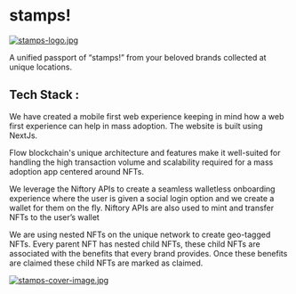 # stamps!

[![stamps-logo.jpg](https://i.postimg.cc/bvr9VBMk/stamps-logo.jpg)](https://postimg.cc/jWVfLZRS)

A unified passport of “stamps!” from your beloved brands collected at unique locations.

## Tech Stack :

We have created a mobile first web experience keeping in mind how a web first experience can help in mass adoption. The website is built using NextJs.

Flow blockchain's unique architecture and features make it well-suited for handling the high transaction volume and scalability required for a mass adoption app centered around NFTs.

We leverage the Niftory APIs to create a seamless walletless onboarding experience where the user is given a social login option and we create a wallet for them on the fly. Niftory APIs are also used to mint and transfer NFTs to the user’s wallet

We are using nested NFTs on the unique network to create geo-tagged NFTs. Every parent NFT has nested child NFTs, these child NFTs are associated with the benefits that every brand provides. Once these benefits are claimed these child NFTs are marked as claimed.

[![stamps-cover-image.jpg](https://i.postimg.cc/VNJH0vzx/stamps-cover-image.jpg)](https://postimg.cc/rdL9v80j)
